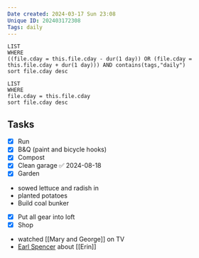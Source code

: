 ```yaml
---
Date created: 2024-03-17 Sun 23:08
Unique ID: 202403172308
Tags: daily
---
```

``` dataview
LIST
WHERE 
((file.cday = this.file.cday - dur(1 day)) OR (file.cday = this.file.cday + dur(1 day))) AND contains(tags,"daily")
sort file.cday desc
```
``` dataview
LIST
WHERE 
file.cday = this.file.cday
sort file.cday desc
```
## Tasks
- [x] Run
- [x] B&Q (paint and bicycle hooks)
- [x] Compost
- [x] Clean garage ✅ 2024-08-18
- [x] Garden
- sowed lettuce and radish in 
- planted potatoes
- Build coal bunker
- [x] Put all gear into loft
- [x] Shop 
- watched [[Mary and George]] on TV
- [Earl Spencer](https://www.theguardian.com/education/2024/mar/17/earl-charles-spencer-a-very-private-school-interview) about [[Erin]]

